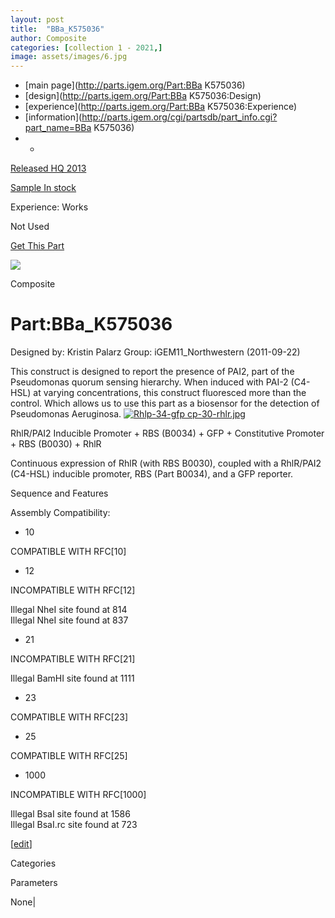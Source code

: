 ```yaml
---
layout: post
title:  "BBa_K575036"
author: Composite
categories: [collection 1 - 2021,] 
image: assets/images/6.jpg
---
```



  * [main page](http://parts.igem.org/Part:BBa K575036)
  * [design](http://parts.igem.org/Part:BBa K575036:Design)
  * [experience](http://parts.igem.org/Part:BBa K575036:Experience)
  * [information](http://parts.igem.org/cgi/partsdb/part_info.cgi?part_name=BBa K575036)
  *   * 

[Released HQ 2013](http://parts.igem.org/Help:Part_Status_Box)

[Sample In stock](http://parts.igem.org/Help:Part_Status_Box)

Experience: Works

Not Used

[ Get This Part](http://parts.igem.org/partsdb/get_part.cgi?part=BBa_K575036)

![](http://parts.igem.org/images/partbypart/icon_composite.png)

Composite

# Part:BBa_K575036

Designed by: Kristin Palarz   Group: iGEM11_Northwestern   (2011-09-22)

This construct is designed to report the presence of PAI2, part of the
Pseudomonas quorum sensing hierarchy. When induced with PAI-2 (C4-HSL) at
varying concentrations, this construct fluoresced more than the control. Which
allows us to use this part as a biosensor for the detection of Pseudomonas
Aeruginosa. [![Rhlp-34-gfp
cp-30-rhlr.jpg](/wiki/images/4/49/Rhlp-34-gfp_cp-30-rhlr.jpg)](/File:Rhlp-34-gfp_cp-30-rhlr.jpg)

  
RhlR/PAI2 Inducible Promoter + RBS (B0034) + GFP + Constitutive Promoter + RBS
(B0030) + RhlR

Continuous expression of RhlR (with RBS B0030), coupled with a RhlR/PAI2
(C4-HSL) inducible promoter, RBS (Part B0034), and a GFP reporter.

Sequence and Features

  

Assembly Compatibility:

  * 10

COMPATIBLE WITH RFC[10]

  * 12

INCOMPATIBLE WITH RFC[12]

Illegal NheI site found at 814  
Illegal NheI site found at 837  

  * 21

INCOMPATIBLE WITH RFC[21]

Illegal BamHI site found at 1111  

  * 23

COMPATIBLE WITH RFC[23]

  * 25

COMPATIBLE WITH RFC[25]

  * 1000

INCOMPATIBLE WITH RFC[1000]

Illegal BsaI site found at 1586  
Illegal BsaI.rc site found at 723  

  

[[edit](http://parts.igem.org/partsdb/part_info.cgi?part_name=BBa_K575036)]

Categories

Parameters

None|

